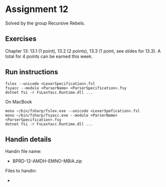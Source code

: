 # Assignment 12

Solved by the group Recursive Rebels.

## Exercises

Chapter 13: 13.1 (1 point), 13.2 (2 points), 13.3 (1 point, see slides for 13.3). A total for 4 points can be earned this week.

## Run instructions

```{}
fslex --unicode <LexerSpecification>.fsl
fsyacc --module <ParserName> <ParserSpecification>.fsy
dotnet fsi -r FsLexYacc.Runtime.dll ...
```

On MacBook

```{}
mono ~/bin/fsharp/fslex.exe --unicode <LexerSpefication>.fsl
mono ~/bin/fsharp/fsyacc.exe --module <ParserName> <ParserSpecification>.fsy
dotnet fsi -r FsLexYacc.Runtime.dll ...
```

## Handin details

Handin file name:

- BPRD-12-AMDH-EMNO-MBIA.zip

Files to handin:

- 
